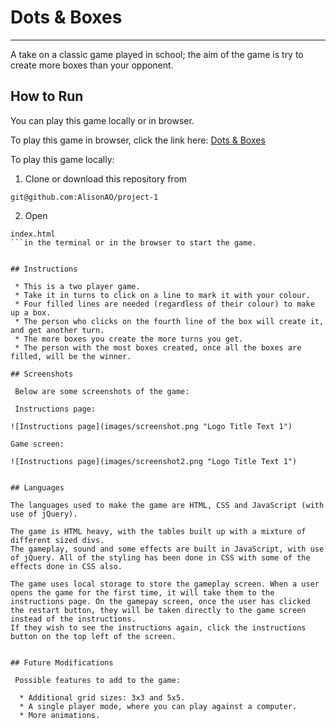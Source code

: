 # Dots & Boxes
---
A take on a classic game played in school; the aim of the game is try to create more boxes than your opponent.

## How to Run

You can play this game locally or in browser.

To play this game in browser, click the link here: [Dots & Boxes](https://alisonao.github.io/Dots-and-Boxes/)

To play this game locally:

1. Clone or download this repository from  
```
git@github.com:AlisonAO/project-1
```

2. Open 
```
index.html
```in the terminal or in the browser to start the game.

 
## Instructions

 * This is a two player game. 
 * Take it in turns to click on a line to mark it with your colour.
 * Four filled lines are needed (regardless of their colour) to make up a box.
 * The person who clicks on the fourth line of the box will create it, and get another turn.
 * The more boxes you create the more turns you get.
 * The person with the most boxes created, once all the boxes are filled, will be the winner.
 
## Screenshots
 
 Below are some screenshots of the game:
 
 Instructions page:
 
![Instructions page](images/screenshot.png "Logo Title Text 1")

Game screen:

![Instructions page](images/screenshot2.png "Logo Title Text 1")
 
 
## Languages
 
The languages used to make the game are HTML, CSS and JavaScript (with use of jQuery).

The game is HTML heavy, with the tables built up with a mixture of different sized divs.
The gameplay, sound and some effects are built in JavaScript, with use of jQuery. All of the styling has been done in CSS with some of the effects done in CSS also.

The game uses local storage to store the gameplay screen. When a user opens the game for the first time, it will take them to the instructions page. On the gamepay screen, once the user has clicked the restart button, they will be taken directly to the game screen instead of the instructions. 
If they wish to see the instructions again, click the instructions button on the top left of the screen.

 
## Future Modifications

 Possible features to add to the game:
 
  * Additional grid sizes: 3x3 and 5x5.
  * A single player mode, where you can play against a computer.
  * More animations.

